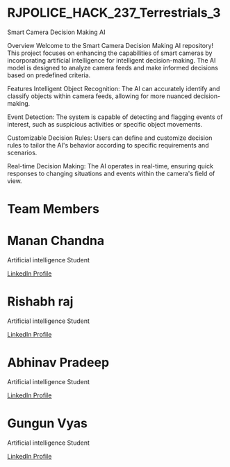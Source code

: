 
# RJPOLICE_HACK_237_Terrestrials_3
Smart Camera Decision Making AI


Overview
Welcome to the Smart Camera Decision Making AI repository! This project focuses on enhancing the capabilities of smart cameras by incorporating artificial intelligence for intelligent decision-making. The AI model is designed to analyze camera feeds and make informed decisions based on predefined criteria.

Features
Intelligent Object Recognition: The AI can accurately identify and classify objects within camera feeds, allowing for more nuanced decision-making.

Event Detection: The system is capable of detecting and flagging events of interest, such as suspicious activities or specific object movements.

Customizable Decision Rules: Users can define and customize decision rules to tailor the AI's behavior according to specific requirements and scenarios.

Real-time Decision Making: The AI operates in real-time, ensuring quick responses to changing situations and events within the camera's field of view.

<h1>Team Members</h1>

<!DOCTYPE html>
<html lang="en">
<head>
  <meta charset="UTF-8">
  <meta name="viewport" content="width=device-width, initial-scale=1.0">
</head>
<body>
  <h1>Manan Chandna</h1>
  <p>Artificial intelligence Student</p>
  <a href="http://linkedin.com/in/manan-chandna-697588257/" target="_blank">LinkedIn Profile</a>
</body>
</html>

<!DOCTYPE html>
<html lang="en">
<head>
  <meta charset="UTF-8">
  <meta name="viewport" content="width=device-width, initial-scale=1.0">
</head>
<body>
  <h1>Rishabh raj</h1>
  <p>Artificial intelligence Student</p>
  <a href="http://linkedin.com/in/rishabh-raj-8b049a25a/" target="_blank">LinkedIn Profile</a>
</body>
</html>

<!DOCTYPE html>
<html lang="en">
<head>
  <meta charset="UTF-8">
  <meta name="viewport" content="width=device-width, initial-scale=1.0">
</head>
<body>
  <h1>Abhinav Pradeep</h1>
  <p>Artificial intelligence Student</p>
  <a href="http://linkedin.com/in/abhinav-pradeep-026b1826a/" target="_blank">LinkedIn Profile</a>
</body>
</html>

<!DOCTYPE html>
<html lang="en">
<head>
  <meta charset="UTF-8">
  <meta name="viewport" content="width=device-width, initial-scale=1.0">
</head>
<body>
  <h1>Gungun Vyas</h1>
  <p>Artificial intelligence Student</p>
  <a href="http://linkedin.com/in/gungun-vyas-215991290/" target="_blank">LinkedIn Profile</a>
</body>
</html>
